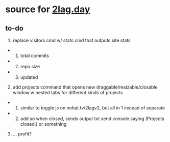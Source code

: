 # source for [2lag.day](https://2lag.day)

## to-do

1. replace visitors cmd w/ stats cmd that outputs site stats
* 1. total commits
* 2. repo size
* 3. updated
2. add projects command that opens new draggable/resizable/closable window w nested tabs for different kinds of projects
* 1. similar to toggle js on nohat.tv/2lagv2, but all in 1 instead of separate
* 2. add so when closed, sends output txt send console saying (Projects closed.) or something
3. ... profit?
